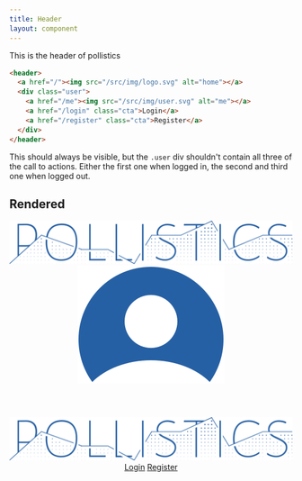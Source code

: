 ```yaml
---
title: Header
layout: component
---
```


This is the header of pollistics

```html
<header>
  <a href="/"><img src="/src/img/logo.svg" alt="home"></a>
  <div class="user">
    <a href="/me"><img src="/src/img/user.svg" alt="me"></a>
    <a href="/login" class="cta">Login</a>
    <a href="/register" class="cta">Register</a>
  </div>
</header>
```

This should always be visible, but the `.user` div shouldn't contain all three of the call to actions. Either the first one when logged in, the second and third one when logged out.

## Rendered

<header>
  <a href="/"><img src="/src/img/logo.svg" alt="home"></a>
  <div class="user">
    <a href="/me"><img src="/src/img/user.svg" alt="me"></a>
  </div>
</header>


<header>
  <a href="/"><img src="/src/img/logo.svg" alt="home"></a>
  <div class="user">
    <a href="/login" class="cta">Login</a>
    <a href="/register" class="cta">Register</a>
  </div>
</header>
